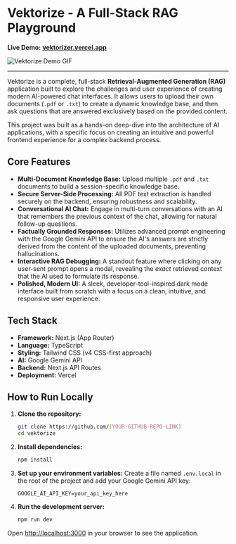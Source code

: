 # Vektorize - A Full-Stack RAG Playground

**Live Demo:** [**vektorizer.vercel.app**](https://[YOUR-VERCEL-URL])

![Vektorize Demo GIF](https://raw.githubusercontent.com/[YOUR-GITHUB-REPO-LINK]/main/public/demo.gif)

---

Vektorize is a complete, full-stack **Retrieval-Augmented Generation (RAG)** application built to explore the challenges and user experience of creating modern AI-powered chat interfaces. It allows users to upload their own documents (`.pdf` or `.txt`) to create a dynamic knowledge base, and then ask questions that are answered exclusively based on the provided content.

This project was built as a hands-on deep-dive into the architecture of AI applications, with a specific focus on creating an intuitive and powerful frontend experience for a complex backend process.

## Core Features

*   **Multi-Document Knowledge Base:** Upload multiple `.pdf` and `.txt` documents to build a session-specific knowledge base.
*   **Secure Server-Side Processing:** All PDF text extraction is handled securely on the backend, ensuring robustness and scalability.
*   **Conversational AI Chat:** Engage in multi-turn conversations with an AI that remembers the previous context of the chat, allowing for natural follow-up questions.
*   **Factually Grounded Responses:** Utilizes advanced prompt engineering with the Google Gemini API to ensure the AI's answers are strictly derived from the content of the uploaded documents, preventing hallucinations.
*   **Interactive RAG Debugging:** A standout feature where clicking on any user-sent prompt opens a modal, revealing the *exact* retrieved context that the AI used to formulate its response.
*   **Polished, Modern UI:** A sleek, developer-tool-inspired dark mode interface built from scratch with a focus on a clean, intuitive, and responsive user experience.

## Tech Stack

*   **Framework:** Next.js (App Router)
*   **Language:** TypeScript
*   **Styling:** Tailwind CSS (v4 CSS-first approach)
*   **AI:** Google Gemini API
*   **Backend:** Next.js API Routes
*   **Deployment:** Vercel


## How to Run Locally

1.  **Clone the repository:**
    ```bash
    git clone https://github.com/[YOUR-GITHUB-REPO-LINK]
    cd vektorize
    ```

2.  **Install dependencies:**
    ```bash
    npm install
    ```

3.  **Set up your environment variables:**
    Create a file named `.env.local` in the root of the project and add your Google Gemini API key:
    ```
    GOOGLE_AI_API_KEY=your_api_key_here
    ```

4.  **Run the development server:**
    ```bash
    npm run dev
    ```

Open [http://localhost:3000](http://localhost:3000) in your browser to see the application.
